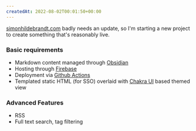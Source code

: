```yaml
---
createdAt: 2022-08-02T00:01:50+00:00
---
```

[simonhildebrandt.com](http://simonhildebrandt.com) badly needs an update, so I'm starting a new project to create something that's reasonably live.

### Basic requirements
 - Markdown content managed through [Obsidian](https://obsidian.md/) 
 - Hosting through [Firebase](https://firebase.google.com/)
 - Deployment via [Github Actions]([https://github.com/marketplace/actions/deploy-to-firebase-hosting#options](https://github.com/marketplace/actions/deploy-to-firebase-hosting#options))
 - Templated static HTML (for SSO) overlaid with [Chakra UI](https://chakra-ui.com/) based themed view

### Advanced Features
 - RSS
 - Full text search, tag filtering
 